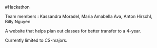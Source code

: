 #Hackathon

Team members : Kassandra Moradel, Maria Amabella Ava, Anton Hirschl, Billy Nguyen

A website that helps plan out classes for better transfer to a 4-year.

Currently limited to CS-majors.
